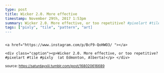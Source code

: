 ```yaml
---
type: post
title: Wicker 2.0. More effective
timestamp: November 29th, 2017 1:53pm
summary: Wicker 2.0. More effective, or too repetitive? #pixelart #tile #pixly  (at Edmonton, Alberta)</p> 
tags: ["pixly", "tile", "pattern", "art]
---
```


                
                
                
                                                                                       <a href="https://www.instagram.com/p/BcF9-QoHWO3/ "></a>
                                                                                          <div class="caption"><p>Wicker 2.0. More effective, or too repetitive? #pixelart #tile #pixly  (at Edmonton, Alberta)</p> </div>
                                    
                
                
                
                
                                
<small>source: https://saturdayxiii.tumblr.com/post/168020616689</small>